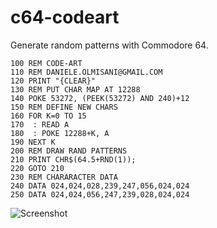 c64-codeart
===========

Generate random patterns with Commodore 64.
```
100 REM CODE-ART
110 REM DANIELE.OLMISANI@GMAIL.COM
120 PRINT "{CLEAR}"
130 REM PUT CHAR MAP AT 12288
140 POKE 53272, (PEEK(53272) AND 240)+12
150 REM DEFINE NEW CHARS
160 FOR K=0 TO 15
170  : READ A
180  : POKE 12288+K, A
190 NEXT K
200 REM DRAW RAND PATTERNS
210 PRINT CHR$(64.5+RND(1));
220 GOTO 210
230 REM CHARARACTER DATA
240 DATA 024,024,028,239,247,056,024,024
250 DATA 024,024,056,247,239,028,024,024
```
![Screenshot](http://mad4j.github.io/c64-codeart/screenshot.png)
